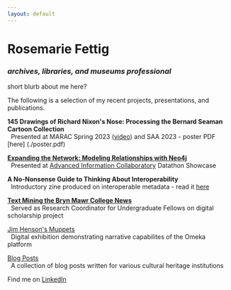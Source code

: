 ```yaml
---
layout: default
---
```


# Rosemarie Fettig
### _archives, libraries, and museums professional_

short blurb about me here?

The following is a selection of my recent projects, presentations, and publications.

**145 Drawings of Richard Nixon's Nose: Processing the Bernard Seaman Cartoon Collection**  
&nbsp; Presented at MARAC Spring 2023 ([video](https://youtu.be/dhaCmWXg0YI)) and SAA 2023 - poster PDF [here] (./poster.pdf)

[**Expanding the Network: Modeling Relationships with Neo4j**](./neo4j_proj)  
&nbsp; Presented at [Advanced Information Collaboratory](https://ai-collaboratory.net/) Datathon Showcase

**A No-Nonsense Guide to Thinking About Interoperability**  
&nbsp; Introductory zine produced on interoperable metadata - read it [here](./interop-zine.pdf)

[**Text Mining the Bryn Mawr College News**](https://digbmc.github.io/coll-news-site/)  
&nbsp; Served as Research Coordinator for Undergraduate Fellows on digital scholarship project

[Jim Henson's Muppets](https://rfettig.omeka.net/exhibits/show/hensonmuppets)  
&nbsp; Digital exhibition demonstrating narrative capabilites of the Omeka platform

[Blog Posts](./blog_posts.html)  
&nbsp; A collection of blog posts written for various cultural heritage institutions

Find me on [LinkedIn](https://www.linkedin.com/in/rfettig/)
